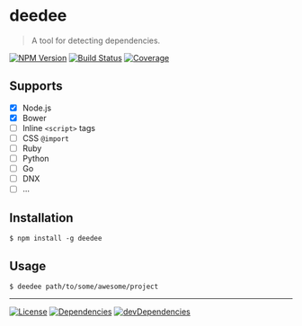 # deedee

> A tool for detecting dependencies.

[![NPM Version][npm-image]][npm-url]
[![Build Status][travis-image]][travis-url]
[![Coverage][coveralls-image]][coveralls-url]


## Supports

- [x] Node.js
- [x] Bower
- [ ] Inline `<script>` tags
- [ ] CSS `@import`
- [ ] Ruby
- [ ] Python
- [ ] Go
- [ ] DNX
- [ ] ...

## Installation

```
$ npm install -g deedee
```

## Usage

```
$ deedee path/to/some/awesome/project
```

---

[![License][license-image]][license-url]
[![Dependencies][david-image]][david-url]
[![devDependencies][david-dev-image]][david-dev-url]

[npm-url]: https://www.npmjs.com/package/deedee
[npm-image]: https://img.shields.io/npm/v/deedee.svg?style=flat-square
[license-url]: https://github.com/fdesjardins/deedee/blob/master/license
[license-image]: https://img.shields.io/badge/license-MIT-blue.svg?style=flat-square
[travis-url]: https://travis-ci.org/fdesjasrdins/deedee
[travis-image]: https://img.shields.io/travis/fdesjardins/deedee.svg?style=flat-square
[coveralls-url]: https://coveralls.io/r/fdesjardins/deedee
[coveralls-image]: https://img.shields.io/coveralls/fdesjardins/deedee.svg?style=flat-square
[david-url]: https://david-dm.org/fdesjardins/deedee
[david-image]: https://img.shields.io/david/fdesjardins/deedee.svg?style=flat-square
[david-dev-url]: https://david-dm.org/fdesjardins/deedee#info=devDependencies
[david-dev-image]: https://img.shields.io/david/dev/fdesjardins/deedee.svg?style=flat-square
